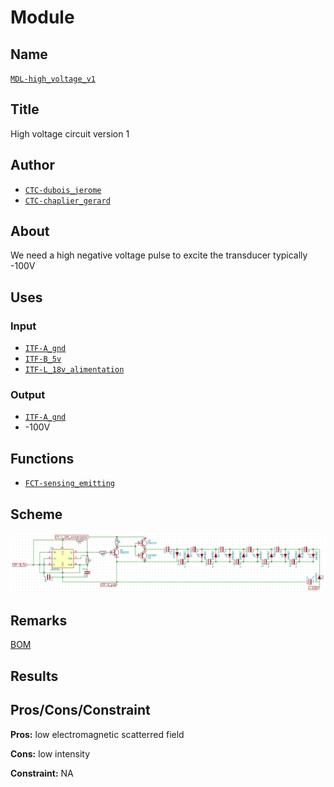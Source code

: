 # Module
<!---![](viewme.png)--->

## Name
[`MDL-high_voltage_v1`]()

## Title
High voltage circuit version 1

## Author
* [`CTC-dubois_jerome`]()
* [`CTC-chaplier_gerard`]()

## About
We need a high negative voltage pulse to excite the transducer typically -100V

## Uses
### Input
* [`ITF-A_gnd`]()
* [`ITF-B_5v`]()
* [`ITF-L_18v_alimentation`]()

### Output
* [`ITF-A_gnd`]()
* -100V

## Functions
* [`FCT-sensing_emitting`]()

## Scheme
![](./images/scheme.png)

## Remarks
[BOM](./src/MDL-high_voltage_v1.csv)

## Results

## Pros/Cons/Constraint

**Pros:** low electromagnetic scatterred field

**Cons:** low intensity

**Constraint:** NA

